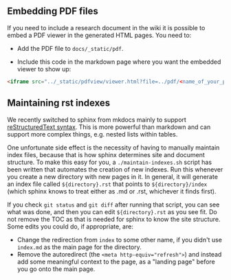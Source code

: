 ## Embedding PDF files

If you need to include a research document in the wiki it is possible to embed
a PDF viewer in the generated HTML pages. You need to:

* Add the PDF file to `docs/_static/pdf`.

* Include this code in the markdown page where you want the embedded viewer to
show up:

```html
<iframe src="../_static/pdfview/viewer.html?file=../pdf/<name_of_your_pdf_file>" width="100%" height="650em"></iframe>
```

## Maintaining rst indexes

We recently switched to sphinx from mkdocs mainly to support [reStructuredText
syntax](http://docutils.sourceforge.net/rst.html). This is more powerful than
markdown and can support more complex things, e.g. nested lists within tables.

One unfortunate side effect is the necessity of having to manually maintain
index files, because that is how sphinx determines site and document structure.
To make this easy for you, a `./maintain-indexes.sh` script has been written
that automates the creation of new indexes. Run this whenever you create a new
directory with new pages in it. In general, it will generate an index file
called `${directory}.rst` that points to `${directory}/index` (which sphinx
knows to treat either as .md or .rst, whichever it finds first).

If you check `git status` and `git diff` after running that script, you can see
what was done, and then you can edit `${directory}.rst` as you see fit. Do not
remove the TOC as that is needed for sphinx to know the site structure. Some
edits you could do, if appropriate, are:

- Change the redirection from `index` to some other name, if you didn't use
  `index.md` as the main page for the directory.
- Remove the autoredirect (the `<meta http-equiv="refresh">`) and instead add
  some meaningful context to the page, as a "landing page" before you go onto
  the main page.
